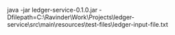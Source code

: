java -jar ledger-service-0.1.0.jar -Dfilepath=C:\\Ravinder\\Work\Projects\\ledger-service\\src\main\resources\\test-files\\ledger-input-file.txt